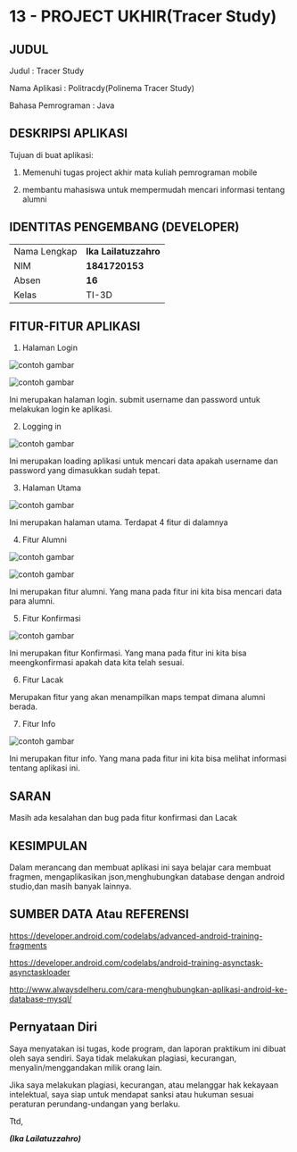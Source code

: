 # 13 - PROJECT UKHIR(Tracer Study)

## JUDUL

Judul : Tracer Study

Nama Aplikasi : Politracdy(Polinema Tracer Study)

Bahasa Pemrograman : Java

## DESKRIPSI APLIKASI

Tujuan di buat aplikasi:

1. Memenuhi tugas project akhir mata kuliah pemrograman mobile

2. membantu mahasiswa untuk mempermudah mencari informasi tentang alumni

## IDENTITAS PENGEMBANG (DEVELOPER)

|  |  |
|--|--|
| Nama Lengkap | **Ika Lailatuzzahro** |
| NIM | **1841720153** |
| Absen | **16** |
| Kelas | TI-3D |

## FITUR-FITUR APLIKASI

1. Halaman Login

![contoh gambar](img/a.PNG)

![contoh gambar](img/b.PNG)

Ini merupakan halaman login. submit username 
dan password untuk melakukan login ke aplikasi.

2. Logging in

![contoh gambar](img/c.PNG)

Ini merupakan loading aplikasi untuk mencari data apakah username 
dan password yang dimasukkan sudah tepat.

3. Halaman Utama

![contoh gambar](img/e.PNG)

Ini merupakan halaman utama. Terdapat 4 fitur di dalamnya

4. Fitur Alumni

![contoh gambar](img/f.PNG)

![contoh gambar](img/g.PNG)

Ini merupakan fitur alumni. Yang mana pada fitur ini 
kita bisa mencari data para alumni.

5. Fitur Konfirmasi

![contoh gambar](img/h.PNG)

Ini merupakan fitur Konfirmasi. Yang mana pada fitur ini
kita bisa meengkonfirmasi apakah data kita telah sesuai.

6. Fitur Lacak

Merupakan fitur yang akan menampilkan maps tempat dimana alumni berada.

7. Fitur Info

![contoh gambar](img/i.PNG)

Ini merupakan fitur info. Yang mana pada fitur ini
kita bisa melihat informasi tentang aplikasi ini.

## SARAN

Masih ada kesalahan dan bug pada fitur konfirmasi dan Lacak

## KESIMPULAN

Dalam merancang dan membuat aplikasi ini saya belajar cara membuat fragmen,
mengaplikasikan json,menghubungkan database dengan android studio,dan masih banyak lainnya.

## SUMBER DATA Atau REFERENSI

https://developer.android.com/codelabs/advanced-android-training-fragments

https://developer.android.com/codelabs/android-training-asynctask-asynctaskloader

http://www.alwaysdelheru.com/cara-menghubungkan-aplikasi-android-ke-database-mysql/



## Pernyataan Diri

Saya menyatakan isi tugas, kode program, dan laporan praktikum ini dibuat oleh saya sendiri. Saya tidak melakukan plagiasi, kecurangan, menyalin/menggandakan milik orang lain.

Jika saya melakukan plagiasi, kecurangan, atau melanggar hak kekayaan intelektual, saya siap untuk mendapat sanksi atau hukuman sesuai peraturan perundang-undangan yang berlaku.

Ttd,

***(Ika Lailatuzzahro)*** 
